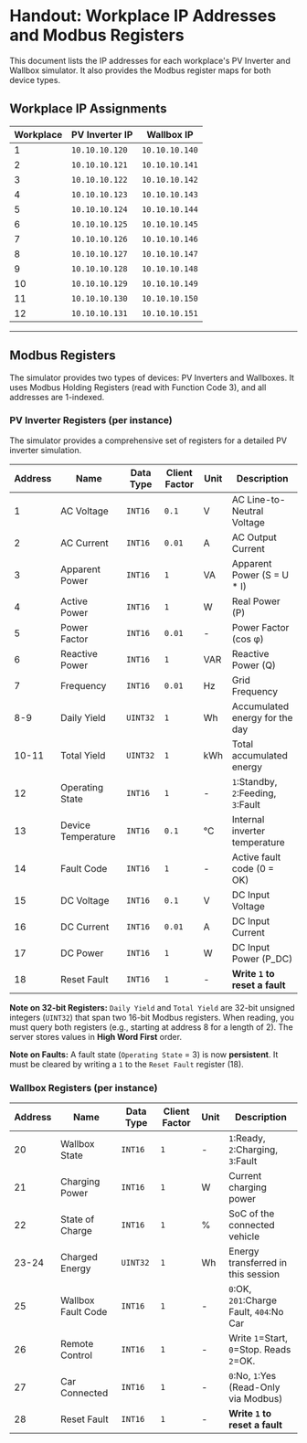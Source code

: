 # Handout: Workplace IP Addresses and Modbus Registers

This document lists the IP addresses for each workplace's PV Inverter and Wallbox simulator. It also provides the Modbus register maps for both device types.

## Workplace IP Assignments

| Workplace | PV Inverter IP | Wallbox IP |
|---|---|---|
| 1 | `10.10.10.120` | `10.10.10.140` |
| 2 | `10.10.10.121` | `10.10.10.141` |
| 3 | `10.10.10.122` | `10.10.10.142` |
| 4 | `10.10.10.123` | `10.10.10.143` |
| 5 | `10.10.10.124` | `10.10.10.144` |
| 6 | `10.10.10.125` | `10.10.10.145` |
| 7 | `10.10.10.126` | `10.10.10.146` |
| 8 | `10.10.10.127` | `10.10.10.147` |
| 9 | `10.10.10.128` | `10.10.10.148` |
| 10 | `10.10.10.129` | `10.10.10.149` |
| 11 | `10.10.10.130` | `10.10.10.150` |
| 12 | `10.10.10.131` | `10.10.10.151` |

---

## Modbus Registers

The simulator provides two types of devices: PV Inverters and Wallboxes. It uses Modbus Holding Registers (read with Function Code 3), and all addresses are 1-indexed.

### PV Inverter Registers (per instance)
The simulator provides a comprehensive set of registers for a detailed PV inverter simulation.

| Address | Name | Data Type | Client Factor | Unit | Description |
|---|---|---|---|---|---|
| 1 | AC Voltage | `INT16` | `0.1` | V | AC Line-to-Neutral Voltage |
| 2 | AC Current | `INT16` | `0.01` | A | AC Output Current |
| 3 | Apparent Power | `INT16` | `1` | VA | Apparent Power (S = U * I) |
| 4 | Active Power | `INT16` | `1` | W | Real Power (P) |
| 5 | Power Factor | `INT16` | `0.01` | - | Power Factor (cos φ) |
| 6 | Reactive Power | `INT16` | `1` | VAR | Reactive Power (Q) |
| 7 | Frequency | `INT16` | `0.01` | Hz | Grid Frequency |
| 8-9 | Daily Yield | `UINT32` | `1` | Wh | Accumulated energy for the day |
| 10-11 | Total Yield | `UINT32` | `1` | kWh | Total accumulated energy |
| 12 | Operating State | `INT16` | `1` | - | `1`:Standby, `2`:Feeding, `3`:Fault |
| 13 | Device Temperature | `INT16` | `0.1` | °C | Internal inverter temperature |
| 14 | Fault Code | `INT16` | `1` | - | Active fault code (0 = OK) |
| 15 | DC Voltage | `INT16` | `0.1` | V | DC Input Voltage |
| 16 | DC Current | `INT16` | `0.01` | A | DC Input Current |
| 17 | DC Power | `INT16` | `1` | W | DC Input Power (P_DC) |
| 18 | Reset Fault | `INT16` | `1` | - | **Write `1` to reset a fault** |

**Note on 32-bit Registers:** `Daily Yield` and `Total Yield` are 32-bit unsigned integers (`UINT32`) that span two 16-bit Modbus registers. When reading, you must query both registers (e.g., starting at address 8 for a length of 2). The server stores values in **High Word First** order.

**Note on Faults:** A fault state (`Operating State` = 3) is now **persistent**. It must be cleared by writing a `1` to the `Reset Fault` register (18).

### Wallbox Registers (per instance)

| Address | Name | Data Type | Client Factor | Unit | Description |
|---|---|---|---|---|---|
| 20 | Wallbox State | `INT16` | `1` | - | `1`:Ready, `2`:Charging, `3`:Fault |
| 21 | Charging Power | `INT16` | `1` | W | Current charging power |
| 22 | State of Charge | `INT16` | `1` | % | SoC of the connected vehicle |
| 23-24 | Charged Energy | `UINT32` | `1` | Wh | Energy transferred in this session |
| 25 | Wallbox Fault Code | `INT16` | `1` | - | `0`:OK, `201`:Charge Fault, `404`:No Car |
| 26 | Remote Control | `INT16` | `1` | - | Write `1`=Start, `0`=Stop. Reads `2`=OK. |
| 27 | Car Connected | `INT16` | `1` | - | `0`:No, `1`:Yes (Read-Only via Modbus) |
| 28 | Reset Fault | `INT16` | `1` | - | **Write `1` to reset a fault** |
